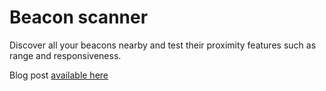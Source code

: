 # Beacon scanner
Discover all your beacons nearby and test their proximity features such as range and responsiveness.

Blog post [available here](http://blog.dision.co/2016/02/22/how-to-implement-a-beacon-scanner/)
